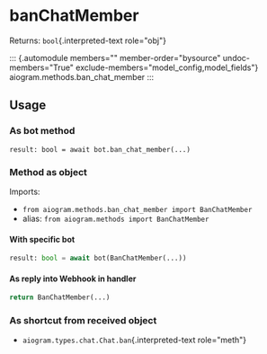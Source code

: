 # banChatMember

Returns: `bool`{.interpreted-text role="obj"}

::: {.automodule members="" member-order="bysource" undoc-members="True" exclude-members="model_config,model_fields"}
aiogram.methods.ban_chat_member
:::

## Usage

### As bot method

``` 
result: bool = await bot.ban_chat_member(...)
```

### Method as object

Imports:

-   `from aiogram.methods.ban_chat_member import BanChatMember`
-   alias: `from aiogram.methods import BanChatMember`

#### With specific bot

``` python
result: bool = await bot(BanChatMember(...))
```

#### As reply into Webhook in handler

``` python
return BanChatMember(...)
```

### As shortcut from received object

-   `aiogram.types.chat.Chat.ban`{.interpreted-text role="meth"}

